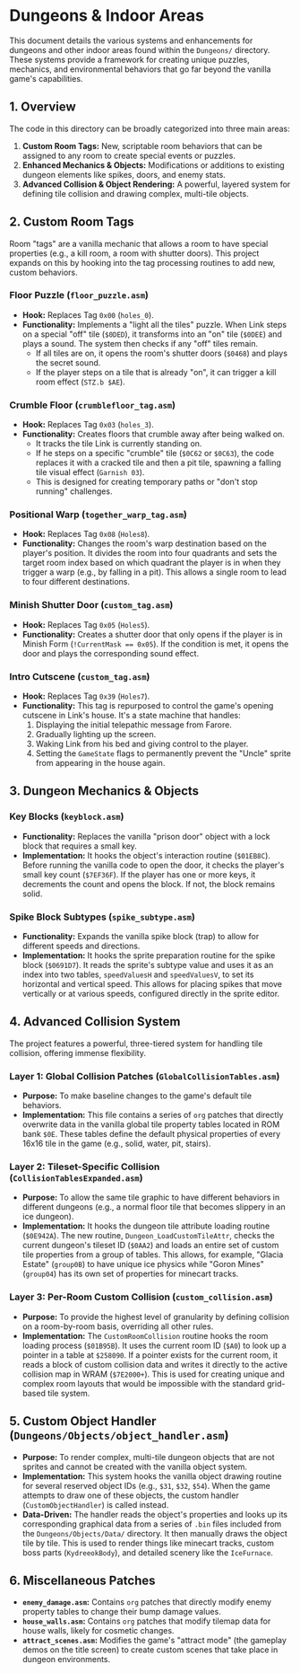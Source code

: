# Dungeons & Indoor Areas

This document details the various systems and enhancements for dungeons and other indoor areas found within the `Dungeons/` directory. These systems provide a framework for creating unique puzzles, mechanics, and environmental behaviors that go far beyond the vanilla game's capabilities.

## 1. Overview

The code in this directory can be broadly categorized into three main areas:
1.  **Custom Room Tags:** New, scriptable room behaviors that can be assigned to any room to create special events or puzzles.
2.  **Enhanced Mechanics & Objects:** Modifications or additions to existing dungeon elements like spikes, doors, and enemy stats.
3.  **Advanced Collision & Object Rendering:** A powerful, layered system for defining tile collision and drawing complex, multi-tile objects.

## 2. Custom Room Tags

Room "tags" are a vanilla mechanic that allows a room to have special properties (e.g., a kill room, a room with shutter doors). This project expands on this by hooking into the tag processing routines to add new, custom behaviors.

### Floor Puzzle (`floor_puzzle.asm`)

-   **Hook:** Replaces Tag `0x00` (`holes_0`).
-   **Functionality:** Implements a "light all the tiles" puzzle. When Link steps on a special "off" tile (`$0DED`), it transforms into an "on" tile (`$0DEE`) and plays a sound. The system then checks if any "off" tiles remain.
    -   If all tiles are on, it opens the room's shutter doors (`$0468`) and plays the secret sound.
    -   If the player steps on a tile that is already "on", it can trigger a kill room effect (`STZ.b $AE`).

### Crumble Floor (`crumblefloor_tag.asm`)

-   **Hook:** Replaces Tag `0x03` (`holes_3`).
-   **Functionality:** Creates floors that crumble away after being walked on.
    -   It tracks the tile Link is currently standing on.
    -   If he steps on a specific "crumble" tile (`$0C62` or `$0C63`), the code replaces it with a cracked tile and then a pit tile, spawning a falling tile visual effect (`Garnish 03`).
    -   This is designed for creating temporary paths or "don't stop running" challenges.

### Positional Warp (`together_warp_tag.asm`)

-   **Hook:** Replaces Tag `0x08` (`Holes8`).
-   **Functionality:** Changes the room's warp destination based on the player's position. It divides the room into four quadrants and sets the target room index based on which quadrant the player is in when they trigger a warp (e.g., by falling in a pit). This allows a single room to lead to four different destinations.

### Minish Shutter Door (`custom_tag.asm`)

-   **Hook:** Replaces Tag `0x05` (`Holes5`).
-   **Functionality:** Creates a shutter door that only opens if the player is in Minish Form (`!CurrentMask == 0x05`). If the condition is met, it opens the door and plays the corresponding sound effect.

### Intro Cutscene (`custom_tag.asm`)

-   **Hook:** Replaces Tag `0x39` (`Holes7`).
-   **Functionality:** This tag is repurposed to control the game's opening cutscene in Link's house. It's a state machine that handles:
    1.  Displaying the initial telepathic message from Farore.
    2.  Gradually lighting up the screen.
    3.  Waking Link from his bed and giving control to the player.
    4.  Setting the `GameState` flags to permanently prevent the "Uncle" sprite from appearing in the house again.

## 3. Dungeon Mechanics & Objects

### Key Blocks (`keyblock.asm`)

-   **Functionality:** Replaces the vanilla "prison door" object with a lock block that requires a small key.
-   **Implementation:** It hooks the object's interaction routine (`$01EB8C`). Before running the vanilla code to open the door, it checks the player's small key count (`$7EF36F`). If the player has one or more keys, it decrements the count and opens the block. If not, the block remains solid.

### Spike Block Subtypes (`spike_subtype.asm`)

-   **Functionality:** Expands the vanilla spike block (trap) to allow for different speeds and directions.
-   **Implementation:** It hooks the sprite preparation routine for the spike block (`$0691D7`). It reads the sprite's subtype value and uses it as an index into two tables, `speedValuesH` and `speedValuesV`, to set its horizontal and vertical speed. This allows for placing spikes that move vertically or at various speeds, configured directly in the sprite editor.

## 4. Advanced Collision System

The project features a powerful, three-tiered system for handling tile collision, offering immense flexibility.

### Layer 1: Global Collision Patches (`GlobalCollisionTables.asm`)

-   **Purpose:** To make baseline changes to the game's default tile behaviors.
-   **Implementation:** This file contains a series of `org` patches that directly overwrite data in the vanilla global tile property tables located in ROM bank `$0E`. These tables define the default physical properties of every 16x16 tile in the game (e.g., solid, water, pit, stairs).

### Layer 2: Tileset-Specific Collision (`CollisionTablesExpanded.asm`)

-   **Purpose:** To allow the same tile graphic to have different behaviors in different dungeons (e.g., a normal floor tile that becomes slippery in an ice dungeon).
-   **Implementation:** It hooks the dungeon tile attribute loading routine (`$0E942A`). The new routine, `Dungeon_LoadCustomTileAttr`, checks the current dungeon's tileset ID (`$0AA2`) and loads an entire set of custom tile properties from a group of tables. This allows, for example, "Glacia Estate" (`group0B`) to have unique ice physics while "Goron Mines" (`group04`) has its own set of properties for minecart tracks.

### Layer 3: Per-Room Custom Collision (`custom_collision.asm`)

-   **Purpose:** To provide the highest level of granularity by defining collision on a room-by-room basis, overriding all other rules.
-   **Implementation:** The `CustomRoomCollision` routine hooks the room loading process (`$01B95B`). It uses the current room ID (`$A0`) to look up a pointer in a table at `$258090`. If a pointer exists for the current room, it reads a block of custom collision data and writes it directly to the active collision map in WRAM (`$7E2000+`). This is used for creating unique and complex room layouts that would be impossible with the standard grid-based tile system.

## 5. Custom Object Handler (`Dungeons/Objects/object_handler.asm`)

-   **Purpose:** To render complex, multi-tile dungeon objects that are not sprites and cannot be created with the vanilla object system.
-   **Implementation:** This system hooks the vanilla object drawing routine for several reserved object IDs (e.g., `$31`, `$32`, `$54`). When the game attempts to draw one of these objects, the custom handler (`CustomObjectHandler`) is called instead.
-   **Data-Driven:** The handler reads the object's properties and looks up its corresponding graphical data from a series of `.bin` files included from the `Dungeons/Objects/Data/` directory. It then manually draws the object tile by tile. This is used to render things like minecart tracks, custom boss parts (`KydreeokBody`), and detailed scenery like the `IceFurnace`.

## 6. Miscellaneous Patches

-   **`enemy_damage.asm`:** Contains `org` patches that directly modify enemy property tables to change their bump damage values.
-   **`house_walls.asm`:** Contains `org` patches that modify tilemap data for house walls, likely for cosmetic changes.
-   **`attract_scenes.asm`:** Modifies the game's "attract mode" (the gameplay demos on the title screen) to create custom scenes that take place in dungeon environments.
